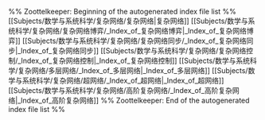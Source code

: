 %% Zoottelkeeper: Beginning of the autogenerated index file list  %%
 [[Subjects/数学与系统科学/复杂网络/复杂网络|复杂网络]]
 [[Subjects/数学与系统科学/复杂网络/复杂网络博弈/_Index_of_复杂网络博弈|_Index_of_复杂网络博弈]]
 [[Subjects/数学与系统科学/复杂网络/复杂网络同步/_Index_of_复杂网络同步|_Index_of_复杂网络同步]]
 [[Subjects/数学与系统科学/复杂网络/复杂网络控制/_Index_of_复杂网络控制|_Index_of_复杂网络控制]]
 [[Subjects/数学与系统科学/复杂网络/多层网络/_Index_of_多层网络|_Index_of_多层网络]]
 [[Subjects/数学与系统科学/复杂网络/超网络/_Index_of_超网络|_Index_of_超网络]]
 [[Subjects/数学与系统科学/复杂网络/高阶复杂网络/_Index_of_高阶复杂网络|_Index_of_高阶复杂网络]]
%% Zoottelkeeper: End of the autogenerated index file list  %%

